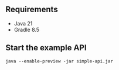 ## Requirements
- Java 21
- Gradle 8.5

## Start the example API
```
java --enable-preview -jar simple-api.jar
```
